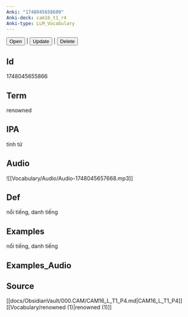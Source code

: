 ```yaml
---
Anki: "1748045658609"
Anki-deck: cam16_t1_r4
Anki-type: LLM_Vocabulary
---
```

<button class="anki-btn-open">Open</button> | <button class="anki-btn-update">Update</button> | <button class="anki-btn-delete">Delete</button>

## Id
 1748045655866
## Term
renowned
## IPA
tính từ

## Audio
![[Vocabulary/Audio/Audio-1748045657668.mp3]]
## Def
nổi tiếng, danh tiếng
## Examples
nổi tiếng, danh tiếng
## Examples_Audio

## Source
 [[docs/ObsidianVault/000.CAM/CAM16_L_T1_P4.md|CAM16_L_T1_P4]]
[[Vocabulary/renowned (1)|renowned (1)]]